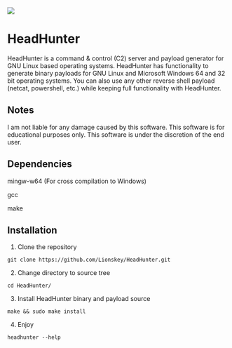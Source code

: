 <img src="https://socialify.git.ci/Lionskey/Headhunter/image?description=1&descriptionEditable=Command%20and%20Control%20(C2)%20Server%20and%20Payload%20Generator&font=Bitter&language=1&name=1&owner=1&pattern=Circuit%20Board&theme=Dark">

# HeadHunter
HeadHunter is a command & control (C2) server and payload generator for GNU Linux based operating systems. 
HeadHunter has functionality to generate binary payloads for GNU Linux and Microsoft Windows 64 and 32 bit operating systems.
You can also use any other reverse shell payload (netcat, powershell, etc.) while keeping full functionality with HeadHunter.

## Notes

I am not liable for any damage caused by this software. This software is for educational purposes only. This software is under the discretion of the end user.

## Dependencies
mingw-w64 (For cross compilation to Windows)

gcc

make

## Installation 

1. Clone the repository
``` 
git clone https://github.com/Lionskey/HeadHunter.git
```

2. Change directory to source tree
``` 
cd HeadHunter/
```

3. Install HeadHunter binary and payload source
```
make && sudo make install
```

4. Enjoy
``` 
headhunter --help
``` 
